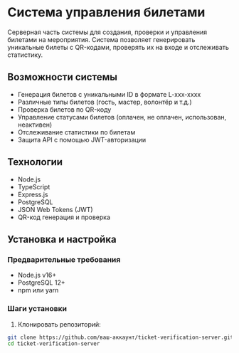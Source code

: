 
# Система управления билетами

Серверная часть системы для создания, проверки и управления билетами на мероприятия. Система позволяет генерировать уникальные билеты с QR-кодами, проверять их на входе и отслеживать статистику.

## Возможности системы

- Генерация билетов с уникальными ID в формате L-xxx-xxxx
- Различные типы билетов (гость, мастер, волонтёр и т.д.)
- Проверка билетов по QR-коду
- Управление статусами билетов (оплачен, не оплачен, использован, неактивен)
- Отслеживание статистики по билетам
- Защита API с помощью JWT-авторизации

## Технологии

- Node.js
- TypeScript
- Express.js
- PostgreSQL
- JSON Web Tokens (JWT)
- QR-код генерация и проверка

## Установка и настройка

### Предварительные требования

- Node.js v16+ 
- PostgreSQL 12+
- npm или yarn

### Шаги установки

1. Клонировать репозиторий:
```bash
git clone https://github.com/ваш-аккаунт/ticket-verification-server.git
cd ticket-verification-server
